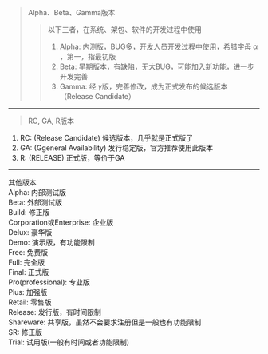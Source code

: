> Alpha、Beta、Gamma版本
>> 以下三者，在系统、架包、软件的开发过程中使用
>> 1. Alpha: 内测版，BUG多，开发人员开发过程中使用，希腊字母 $\alpha$ ，第一，指最初版
>> 2. Beta: 早期版本，有缺陷，无大BUG，可能加入新功能，进一步开发完善
>> 3. Gamma: 经 $\gamma$​ 版，完善修改，成为正式发布的候选版本（Release Candidate）

---

> RC, GA, R版本
1. RC: (Release Candidate) 候选版本，几乎就是正式版了  
2. GA: (Ggeneral Availability) 发行稳定版，官方推荐使用此版本  
3. R: (RELEASE) 正式版，等价于GA  

---

其他版本  
Alpha: 内部测试版  
Beta: 外部测试版  
Build: 修正版  
Corporation或Enterprise: 企业版  
Delux: 豪华版  
Demo: 演示版，有功能限制  
Free: 免费版  
Full: 完全版  
Final: 正式版  
Pro(professional): 专业版  
Plus: 加强版  
Retail: 零售版  
Release: 发行版，有时间限制  
Shareware: 共享版，虽然不会要求注册但是一般也有功能限制  
SR: 修正版  
Trial: 试用版(一般有时间或者功能限制)  
